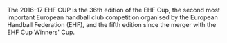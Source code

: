 The 2016–17 EHF CUP is the 36th edition of the EHF Cup, the second most important European handball club competition organised by the European Handball Federation (EHF), and the fifth edition since the merger with the EHF Cup Winners' Cup.
